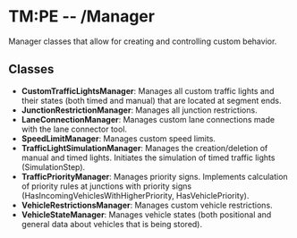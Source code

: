 # TM:PE -- /Manager
Manager classes that allow for creating and controlling custom behavior.
## Classes
- **CustomTrafficLightsManager**: Manages all custom traffic lights and their states (both timed and manual) that are located at segment ends.
- **JunctionRestrictionManager**: Manages all junction restrictions.
- **LaneConnectionManager**: Manages custom lane connections made with the lane connector tool.
- **SpeedLimitManager**: Manages custom speed limits.
- **TrafficLightSimulationManager**: Manages the creation/deletion of manual and timed lights. Initiates the simulation of timed traffic lights (SimulationStep).
- **TrafficPriorityManager**: Manages priority signs. Implements calculation of priority rules at junctions with priority signs (HasIncomingVehiclesWithHigherPriority, HasVehiclePriority).
- **VehicleRestrictionsManager**: Manages custom vehicle restrictions.
- **VehicleStateManager**: Manages vehicle states (both positional and general data about vehicles that is being stored).